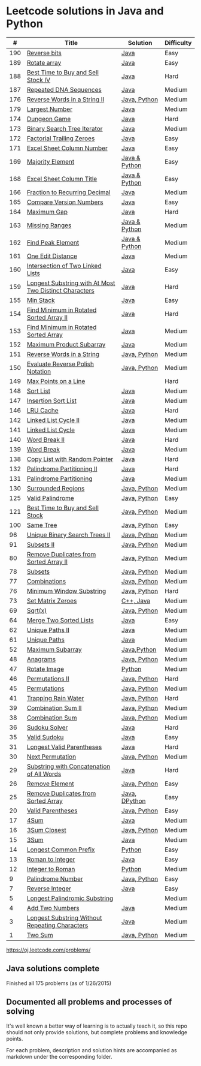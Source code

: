 Leetcode solutions in Java and Python
============

| # | Title | Solution | Difficulty |
|---| ----- | -------- | ---------- |
|190|[Reverse bits](https://oj.leetcode.com/problems/reverse-bits/)|[Java](./src/reverse_bits)|Easy
|189|[Rotate array](https://oj.leetcode.com/problems/rotate-array/)|[Java](./src/rotate_array)|Easy
|188|[Best Time to Buy and Sell Stock IV](https://oj.leetcode.com/problems/best-time-to-buy-and-sell-stock-iv/)| [Java](./src/best_time_to_buy_and_sell_stock_iv)|Hard|
|187|[Repeated DNA Sequences](https://oj.leetcode.com/problems/repeated-dna-sequences/)| [Java](./src/repeated_DNA_sequences)|Medium|
|176|[Reverse Words in a String II](https://oj.leetcode.com/problems/reverse-words-in-a-string-ii/)| [Java, Python](./src/reverseWordsInString)|Medium|
|179|[Largest Number](https://oj.leetcode.com/problems/largest-number/) | [Java](./src/largest_number)|Medium|
|174|[Dungeon Game](https://oj.leetcode.com/problems/dungeon-game/) | [Java](./src/dungeon_game)|Hard|
|173|[Binary Search Tree Iterator](https://oj.leetcode.com/problems/binary-search-tree-iterator/) | [Java](./src/binary_search_tree_iterator)|Medium|
|172|[Factorial Trailing Zeroes](https://oj.leetcode.com/problems/factorial-trailing-zeroes/) | [Java](./src/factorial_trailing_zeroes)|Easy|
|171|[Excel Sheet Column Number](https://oj.leetcode.com/problems/excel-sheet-column-number/) | [Java](./src/excel_sheet_column_number)|Easy|
|169|[Majority Element](https://oj.leetcode.com/problems/majority-element/) | [Java & Python](./src/majority_element)|Easy|
|168|[Excel Sheet Column Title](https://oj.leetcode.com/problems/excel-sheet-column-title/) | [Java & Python](./src/excel_sheet_column_title)|Easy|
|166|[Fraction to Recurring Decimal](https://oj.leetcode.com/problems/fraction-to-recurring-decimal/) | [Java](./src/fraction_to_recurring_decimal)|Medium|
|165|[Compare Version Numbers](https://oj.leetcode.com/problems/compare-version-numbers/)|[Java](./src/compare_version_number)|Easy|
|164|[Maximum Gap](https://oj.leetcode.com/problems/maximum-gap/)|[Java](./src/maximum_gap)|Hard|
|163|[Missing Ranges](https://oj.leetcode.com/problems/missing-ranges/)|[Java & Python](./src/missingRanges)|Medium|
|162|[Find Peak Element](https://oj.leetcode.com/problems/find-peak-element/) | [Java & Python](./src/find_peak_element)|Medium|
|161|[One Edit Distance](https://oj.leetcode.com/problems/one-edit-distance/)| [Java](./src/one_edit_distance)|Medium|
|160|[Intersection of Two Linked Lists](https://oj.leetcode.com/problems/intersection-of-two-linked-lists/) | [Java](./src/intersection_of_two_linked_lists)|Easy|
|159|[Longest Substring with At Most Two Distinct Characters](https://oj.leetcode.com/problems/longest-substring-with-at-most-two-distinct-characters/)| [Java](./src/longestSubstringWith2UniqueChars)|Hard|
|155|[Min Stack](https://oj.leetcode.com/problems/min-stack/)| [Java](./src/min_stack)|Easy|
|154|[Find Minimum in Rotated Sorted Array II](https://oj.leetcode.com/problems/find-minimum-in-rotated-sorted-array-ii/)| [Java](./src/find_minimum_in_rotated_sorted_array)|Hard|
|153|[Find Minimum in Rotated Sorted Array](https://oj.leetcode.com/problems/find-minimum-in-rotated-sorted-array/)| [Java](./src/find_minimum_in_rotated_sorted_array)|Medium|
|152|[Maximum Product Subarray](https://oj.leetcode.com/problems/maximum-product-subarray/)| [Java](./src/maximumProductSubarray/maximumProductSubarray.cpp)|Medium|
|151|[Reverse Words in a String](https://oj.leetcode.com/problems/reverse-words-in-a-string/)| [Java, Python](./src/reverseWordsInString)|Medium|
|150|[Evaluate Reverse Polish Notation](https://oj.leetcode.com/problems/evaluate-reverse-polish-notation/)| [Java, Python](./src/evaluateReversePolish)|Medium|
|149|[Max Points on a Line](https://oj.leetcode.com/problems/max-points-on-a-line/)| [](./src/maxPointsOnALine/maxPointsOnALine.cpp)|Hard|
|148|[Sort List](https://oj.leetcode.com/problems/sort-list/)| [Java](./src/sortList/sortList.cpp)|Medium|
|147|[Insertion Sort List](https://oj.leetcode.com/problems/insertion-sort-list/)| [Java](./src/insertionSortList)|Medium|
|146|[LRU Cache](https://oj.leetcode.com/problems/lru-cache/)| [Java](./src/LRUCache)|Hard|
|142|[Linked List Cycle II](https://oj.leetcode.com/problems/linked-list-cycle-ii/)| [Java](./src/linkedListCycleII)|Medium|
|141|[Linked List Cycle](https://oj.leetcode.com/problems/linked-list-cycle/)| [Java](./src/linkedListCycle)|Medium|
|140|[Word Break II](https://oj.leetcode.com/problems/word-break-ii/)| [Java](./src/wordBreakII)|Hard|
|139|[Word Break](https://oj.leetcode.com/problems/word-break/)| [Java](./src/wordBreak)|Medium|
|138|[Copy List with Random Pointer](https://oj.leetcode.com/problems/copy-list-with-random-pointer/)| [Java](./src/copyListWithRandomPointer)|Hard|
|132|[Palindrome Partitioning II](https://oj.leetcode.com/problems/palindrome-partitioning-ii/)| [Java](./src/palindromePartitionII)|Hard|
|131|[Palindrome Partitioning](https://oj.leetcode.com/problems/palindrome-partitioning/)| [Java](./src/palindromePartition)|Medium|
|130|[Surrounded Regions](https://oj.leetcode.com/problems/surrounded-regions/)| [Java, Python](./src/surroundedRegions)|Medium|
|125|[Valid Palindrome](https://oj.leetcode.com/problems/valid-palindrome/)| [Java, Python](./src/validPalindrome)|Easy|
|121|[Best Time to Buy and Sell Stock](https://oj.leetcode.com/problems/best-time-to-buy-and-sell-stock/)| [Java, Python](./src/stock1)|Medium|
|100|[Same Tree](https://oj.leetcode.com/problems/same-tree/)| [Java, Python](./src/sameTree)|Easy|
|96|[Unique Binary Search Trees II](https://oj.leetcode.com/problems/unique-binary-search-trees-ii/)| [Java, Python](./src/uniqueBST2)|Medium|
|91|[Subsets II](https://oj.leetcode.com/problems/subsets-ii/)| [Java, Python](./src/subset)|Medium|
|80|[Remove Duplicates from Sorted Array II](https://oj.leetcode.com/problems/remove-duplicates-from-sorted-array-ii/)| [Java, Python](./src/remove_duplicates_from_sorted_array_ii)|Medium|
|78|[Subsets](https://oj.leetcode.com/problems/subsets/)| [Java, Python](./src/subset)|Medium|
|77|[Combinations](https://oj.leetcode.com/problems/combinations/)| [Java, Python](./src/combination)|Medium|
|76|[Minimum Window Substring](https://oj.leetcode.com/problems/minimum-window-substring/)| [Java, Python](./src/minWindowSubstring)|Hard|
|73|[Set Matrix Zeroes](https://oj.leetcode.com/problems/set-matrix-zeroes/)| [C++, Java](./src/setMatrixZero)|Medium|
|69|[Sqrt(x)](https://oj.leetcode.com/problems/sqrtx/)| [Java, Python](./src/squareRoot)|Medium|
|64|[Merge Two Sorted Lists](https://oj.leetcode.com/problems/merge-two-sorted-lists/)| [Java](./src/merge2Sorted)|Easy|
|62|[Unique Paths II](https://oj.leetcode.com/problems/unique-paths-ii/)| [Java](./src/uniquePathsII)|Medium|
|61|[Unique Paths](https://oj.leetcode.com/problems/unique-paths/)| [Java](./src/uniquePaths)|Medium|
|52|[Maximum Subarray](https://oj.leetcode.com/problems/maximum-subarray/)| [Java,Python](./src/maxSubArray)|Medium|
|48|[Anagrams](https://oj.leetcode.com/problems/anagrams/)| [Java, Python](./src/anagram)|Medium|
|47|[Rotate Image](https://oj.leetcode.com/problems/rotate-image/)| [Python](./src/rotateImage)|Medium|
|46|[Permutations II](https://oj.leetcode.com/problems/permutations-ii/)| [Java, Python](./src/permutations)|Hard|
|45|[Permutations](https://oj.leetcode.com/problems/permutations/)| [Java, Python](./src/permutations)|Medium|
|41|[Trapping Rain Water](https://oj.leetcode.com/problems/trapping-rain-water/)| [Java, Python](./src/trappingRainWater)|Hard|
|39|[Combination Sum II](https://oj.leetcode.com/problems/combination-sum-ii/)| [Java, Python](./src/combinationSumII)|Medium|
|38|[Combination Sum](https://oj.leetcode.com/problems/combination-sum/)| [Java, Python](./src/combinationSum)|Medium|
|36|[Sudoku Solver](https://oj.leetcode.com/problems/sudoku-solver/)| [Java](./src/sudokuSolver)|Hard|
|35|[Valid Sudoku](https://oj.leetcode.com/problems/valid-sudoku/)| [Java](./src/isValidSudoku)|Easy|
|31|[Longest Valid Parentheses](https://oj.leetcode.com/problems/longest-valid-parentheses/)| [Java](./src/longestValidParentheses)|Hard|
|30|[Next Permutation](https://oj.leetcode.com/problems/next-permutation/)| [Java, Python](./src/nextPermutation)|Medium|
|29|[Substring with Concatenation of All Words](https://oj.leetcode.com/problems/substring-with-concatenation-of-all-words/)|[Java](./src/substringWithCatAllWords)|Hard|
|26|[Remove Element](https://oj.leetcode.com/problems/remove-element/)| [Java, Python](./src/removeElement)|Easy|
|25|[Remove Duplicates from Sorted Array](https://oj.leetcode.com/problems/remove-duplicates-from-sorted-array/)| [Java, DPython](./src/remote_duplicate_from_sorted_array)|Easy|
|20|[Valid Parentheses](https://oj.leetcode.com/problems/valid-parentheses/)| [Java, Python](./src/valid_parentheses)|Easy|
|17|[4Sum](https://oj.leetcode.com/problems/4sum/)| [Java](./src/4sum)|Medium|
|16|[3Sum Closest](https://oj.leetcode.com/problems/3sum-closest/)| [Java, Python](./src/3SumClosest)|Medium|
|15|[3Sum](https://oj.leetcode.com/problems/3sum/)| [Java](./src/3Sum)|Medium|
|14|[Longest Common Prefix](https://oj.leetcode.com/problems/longest-common-prefix/)| [Python](./src/longestCommonPrefix)|Easy|
|13|[Roman to Integer](https://oj.leetcode.com/problems/roman-to-integer/)| [Java](./src/romanToInt)|Easy|
|12|[Integer to Roman](https://oj.leetcode.com/problems/integer-to-roman/)| [Python](./src/integerToRoman)|Medium|
|9|[Palindrome Number](https://oj.leetcode.com/problems/palindrome-number/)| [Java, Python](./src/palindromeNumber)|Easy|
|7|[Reverse Integer](https://oj.leetcode.com/problems/reverse-integer/)| [Java](./src/reverseInteger)|Easy|
|5|[Longest Palindromic Substring](https://oj.leetcode.com/problems/longest-palindromic-substring/)| [](./src/longestPalindromicSubstring/longestPalindromicSubstring.cpp)|Medium|
|4|[Add Two Numbers](https://oj.leetcode.com/problems/add-two-numbers/)| [Java](./src/addTwoNumbers)|Medium|
|3|[Longest Substring Without Repeating Characters](https://oj.leetcode.com/problems/longest-substring-without-repeating-characters/)| [Java](./src/longestSubstringWithoutRepeatingCharacters)|Medium|
|1|[Two Sum](https://oj.leetcode.com/problems/two-sum/)| [Java, Python](./src/twoSum)|Medium|

https://oj.leetcode.com/problems/

Java solutions complete
-----
Finished all 175 problems (as of 1/26/2015)

Documented all problems and processes of solving
--------

It's well known a better way of learning is to actually teach it, so this repo should not only provide solutions, but complete problems and knowledge points. 

For each problem, description and solution hints are accompanied as markdown under the corresponding folder.

